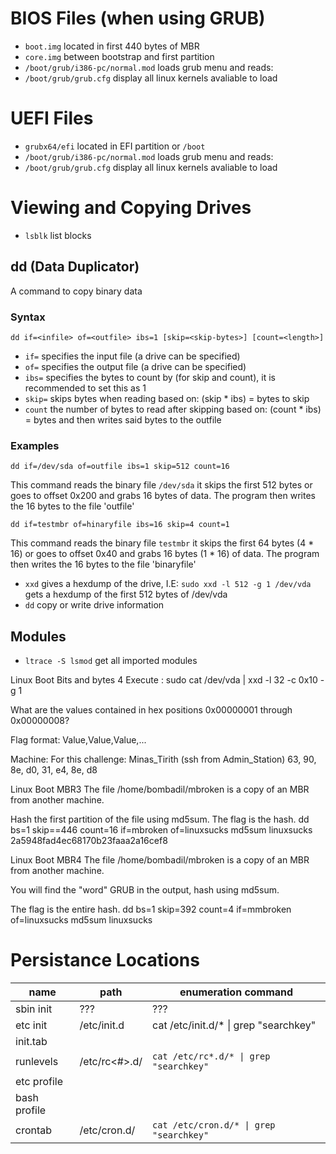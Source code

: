 # BIOS Files (when using GRUB)
- `boot.img` located in first 440 bytes of MBR
- `core.img` between bootstrap and first partition
- `/boot/grub/i386-pc/normal.mod` loads grub menu and reads:
- `/boot/grub/grub.cfg` display all linux kernels avaliable to load

# UEFI Files
- `grubx64/efi` located in EFI partition or `/boot`
- `/boot/grub/i386-pc/normal.mod` loads grub menu and reads:
- `/boot/grub/grub.cfg` display all linux kernels avaliable to load


# Viewing and Copying Drives

- `lsblk` list blocks

## dd (Data Duplicator)
A command to copy binary data

### Syntax
```
dd if=<infile> of=<outfile> ibs=1 [skip=<skip-bytes>] [count=<length>]
```
- `if=` specifies the input file (a drive can be specified)
- `of=` specifies the output file (a drive can be specified)
- `ibs=` specifies the bytes to count by (for skip and count), it is recommended to set this as 1
- `skip=` skips bytes when reading based on: (skip * ibs) = bytes to skip 
- `count` the number of bytes to read after skipping based on: (count * ibs) = bytes and then writes said bytes to the outfile

### Examples

```
dd if=/dev/sda of=outfile ibs=1 skip=512 count=16
```
This command reads the binary file `/dev/sda` it skips the first 512 bytes or goes to offset 0x200 and grabs 16 bytes of data. The program then writes the 16 bytes to the file 'outfile'

```
dd if=testmbr of=hinaryfile ibs=16 skip=4 count=1
```
This command reads the binary file `testmbr` it skips the first 64 bytes (4 * 16) or goes to offset 0x40 and grabs 16 bytes (1 * 16) of data. The program then writes the 16 bytes to the file 'binaryfile'

- `xxd` gives a hexdump of the drive, I.E: `sudo xxd -l 512 -g 1 /dev/vda` gets a hexdump of the first 512 bytes of /dev/vda 
- `dd` copy or write drive information

## Modules
- `ltrace -S lsmod` get all imported modules






Linux Boot Bits and bytes 4
Execute : sudo cat /dev/vda | xxd -l 32 -c 0x10 -g 1

What are the values contained in hex positions 0x00000001 through 0x00000008?

Flag format: Value,Value,Value,...

Machine: For this challenge: Minas_Tirith (ssh from Admin_Station)
63, 90, 8e, d0, 31, e4, 8e, d8



Linux Boot MBR3
The file /home/bombadil/mbroken is a copy of an MBR from another machine.

Hash the first partition of the file using md5sum. The flag is the hash.
dd bs=1 skip==446 count=16 if=mbroken of=linuxsucks
md5sum linuxsucks
2a5948fad4ec68170b23faaa2a16cef8


Linux Boot MBR4
The file /home/bombadil/mbroken is a copy of an MBR from another machine.

You will find the "word" GRUB in the output, hash using md5sum.

The flag is the entire hash.
dd bs=1 skip=392 count=4 if=mmbroken of=linuxsucks
md5sum linuxsucks

# Persistance Locations

| name | path | enumeration command |
| - | - | - |
| sbin init | ??? | ??? |
| etc init | /etc/init.d | cat /etc/init.d/* \| grep "searchkey" |
| init.tab | 
| runlevels | /etc/rc<#>.d/ | `cat /etc/rc*.d/* \| grep "searchkey"` |
| etc profile |
| bash profile |
| crontab | /etc/cron.d/ | `cat /etc/cron.d/* \| grep "searchkey"` |

